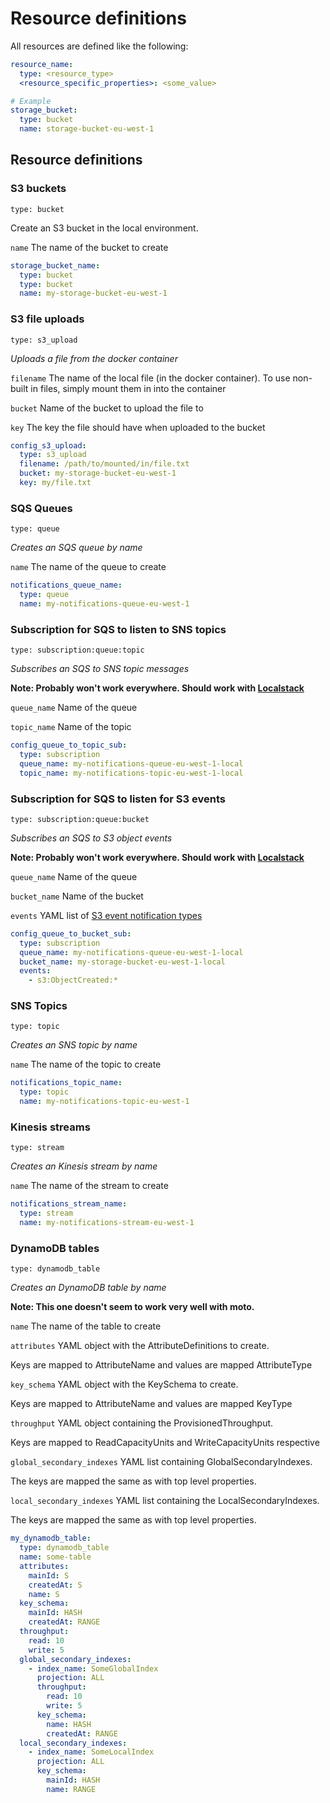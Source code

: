 # Resource definitions

All resources are defined like the following:

```yaml
resource_name:
  type: <resource_type>
  <resource_specific_properties>: <some_value>

# Example
storage_bucket:
  type: bucket
  name: storage-bucket-eu-west-1
```

## Resource definitions

### S3 buckets

`type: bucket`

Create an S3 bucket in the local environment.

`name` The name of the bucket to create

```yaml
storage_bucket_name:
  type: bucket
  type: bucket
  name: my-storage-bucket-eu-west-1
```

### S3 file uploads

`type: s3_upload`

_Uploads a file from the docker container_

`filename` The name of the local file (in the docker container). To use non-built in files, simply mount them in into the container

`bucket` Name of the bucket to upload the file to

`key` The key the file should have when uploaded to the bucket

```yaml
config_s3_upload:
  type: s3_upload
  filename: /path/to/mounted/in/file.txt
  bucket: my-storage-bucket-eu-west-1
  key: my/file.txt
```

### SQS Queues

`type: queue`

_Creates an SQS queue by name_

`name` The name of the queue to create

```yaml
notifications_queue_name:
  type: queue
  name: my-notifications-queue-eu-west-1
```

### Subscription for SQS to listen to SNS topics

`type: subscription:queue:topic`

_Subscribes an SQS to SNS topic messages_

**Note: Probably won't work everywhere. Should work with [Localstack](https://github.com/localstack/localstack)**

`queue_name` Name of the queue

`topic_name` Name of the topic

```yaml
config_queue_to_topic_sub:
  type: subscription
  queue_name: my-notifications-queue-eu-west-1-local
  topic_name: my-notifications-topic-eu-west-1-local
```

### Subscription for SQS to listen for S3 events

`type: subscription:queue:bucket`

_Subscribes an SQS to S3 object events_

**Note: Probably won't work everywhere. Should work with [Localstack](https://github.com/localstack/localstack)**

`queue_name` Name of the queue

`bucket_name` Name of the bucket

`events` YAML list of [S3 event notification types](https://docs.aws.amazon.com/AmazonS3/latest/dev/NotificationHowTo.html#notification-how-to-event-types-and-destinations)

```yaml
config_queue_to_bucket_sub:
  type: subscription
  queue_name: my-notifications-queue-eu-west-1-local
  bucket_name: my-storage-bucket-eu-west-1-local
  events:
    - s3:ObjectCreated:*
```

### SNS Topics

`type: topic`

_Creates an SNS topic by name_

`name` The name of the topic to create

```yaml
notifications_topic_name:
  type: topic
  name: my-notifications-topic-eu-west-1
```

### Kinesis streams

`type: stream`

_Creates an Kinesis stream by name_

`name` The name of the stream to create

```yaml
notifications_stream_name:
  type: stream
  name: my-notifications-stream-eu-west-1
```

### DynamoDB tables

`type: dynamodb_table`

_Creates an DynamoDB table by name_

**Note: This one doesn't seem to work very well with moto.**

`name` The name of the table to create

`attributes` YAML object with the AttributeDefinitions to create.

Keys are mapped to AttributeName and values are mapped AttributeType

`key_schema` YAML object with the KeySchema to create.

Keys are mapped to AttributeName and values are mapped KeyType

`throughput` YAML object containing the ProvisionedThroughput.

Keys are mapped to ReadCapacityUnits and WriteCapacityUnits respective

`global_secondary_indexes` YAML list containing GlobalSecondaryIndexes.

The keys are mapped the same as with top level properties.

`local_secondary_indexes` YAML list containing the LocalSecondaryIndexes.

The keys are mapped the same as with top level properties.

```yaml
my_dynamodb_table:
  type: dynamodb_table
  name: some-table
  attributes:
    mainId: S
    createdAt: S
    name: S
  key_schema:
    mainId: HASH
    createdAt: RANGE
  throughput:
    read: 10
    write: 5
  global_secondary_indexes:
    - index_name: SomeGlobalIndex
      projection: ALL
      throughput:
        read: 10
        write: 5
      key_schema:
        name: HASH
        createdAt: RANGE
  local_secondary_indexes:
    - index_name: SomeLocalIndex
      projection: ALL
      key_schema:
        mainId: HASH
        name: RANGE
```


